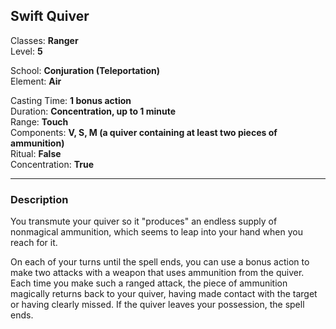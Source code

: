 ## Swift Quiver

Classes: **Ranger**  
Level: **5**  

School: **Conjuration (Teleportation)**  
Element: **Air**  

Casting Time: **1 bonus action**  
Duration: **Concentration, up to 1 minute**  
Range: **Touch**  
Components: **V, S, M (a quiver containing at least two pieces of ammunition)**  
Ritual: **False**  
Concentration: **True**  

------

### Description

You transmute your quiver so it "produces" an endless supply of nonmagical ammunition, which seems to leap into your hand when you reach for it.

On each of your turns until the spell ends, you can use a bonus action to make two attacks with a weapon that uses ammunition from the quiver. Each time you make such a ranged attack, the piece of ammunition magically returns back to your quiver, having made contact with the target or having clearly missed. If the quiver leaves your possession, the spell ends.